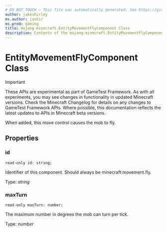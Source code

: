 ```yaml
---
# DO NOT TOUCH — This file was automatically generated. See https://github.com/Mojang/MinecraftScriptingApiDocsGenerator to modify descriptions, examples, etc.
author: jakeshirley
ms.author: jashir
ms.prod: gaming
title: mojang-minecraft.EntityMovementFlyComponent Class
description: Contents of the mojang-minecraft.EntityMovementFlyComponent class.
---
```

# EntityMovementFlyComponent Class
>[!IMPORTANT]
>These APIs are experimental as part of GameTest Framework. As with all experiments, you may see changes in functionality in updated Minecraft versions. Check the Minecraft Changelog for details on any changes to GameTest Framework APIs. Where possible, this documentation reflects the latest updates to APIs in Minecraft beta versions.


When added, this move control causes the mob to fly.

## Properties
### **id**
`read-only id: string;`

Identifier of this component. Should always be minecraft:movement.fly.

Type: *string*


### **maxTurn**
`read-only maxTurn: number;`

The maximum number in degrees the mob can turn per tick.

Type: *number*




